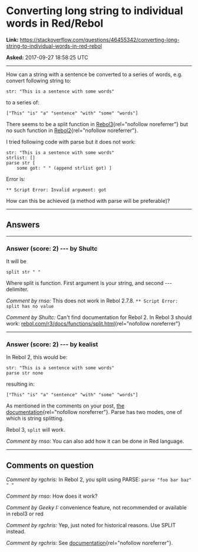 # Converting long string to individual words in Red/Rebol

**Link:**
<https://stackoverflow.com/questions/46455342/converting-long-string-to-individual-words-in-red-rebol>

**Asked:** 2017-09-27 18:58:25 UTC

------------------------------------------------------------------------

How can a string with a sentence be converted to a series of words, e.g.
convert following string to:

    str: "This is a sentence with some words"

to a series of:

    ["This" "is" "a" "sentence" "with" "some" "words"]

There seems to be a split function in
[Rebol3](http://www.rebol.com/r3/docs/functions/split.html){rel="nofollow noreferrer"}
but no such function in
[Rebol2](http://www.rebol.com/docs/dictionary.html3){rel="nofollow noreferrer"}.

I tried following code with parse but it does not work:

    str: "This is a sentence with some words"
    strlist: []
    parse str [
        some got: " " (append strlist got) ]

Error is:

    ** Script Error: Invalid argument: got

How can this be achieved (a method with parse will be preferable)?

------------------------------------------------------------------------

## Answers

------------------------------------------------------------------------

### Answer (score: 2) --- by Shultc

It will be

    split str " "

Where split is function. First argument is your string, and second ---
delimiter.

*Comment by rnso:* This does not work in Rebol 2.7.8.
`** Script Error: split has no value`

*Comment by Shultc:* Can\'t find documentation for Rebol 2. In Rebol 3
should work:
[rebol.com/r3/docs/functions/split.html](http://www.rebol.com/r3/docs/functions/split.html){rel="nofollow noreferrer"}

------------------------------------------------------------------------

### Answer (score: 2) --- by kealist

In Rebol 2, this would be:

    str: "This is a sentence with some words"
    parse str none

resulting in:

    ["This" "is" "a" "sentence" "with" "some" "words"]

As mentioned in the comments on your post, [the
documentation](http://www.rebol.com/docs/core23/rebolcore-15.html#section-2){rel="nofollow noreferrer"}.
Parse has two modes, one of which is string splitting.

Rebol 3, `split` will work.

*Comment by rnso:* You can also add how it can be done in Red language.

------------------------------------------------------------------------

## Comments on question

*Comment by rgchris:* In Rebol 2, you split using PARSE:
`parse "foo bar baz" " "`

*Comment by rnso:* How does it work?

*Comment by Geeky I:* convenience feature, not recommended or available
in rebol3 or red

*Comment by rgchris:* Yep, just noted for historical reasons. Use SPLIT
instead.

*Comment by rgchris:* See
[documentation](http://www.rebol.com/docs/core23/rebolcore-15.html#section-2){rel="nofollow noreferrer"}.
